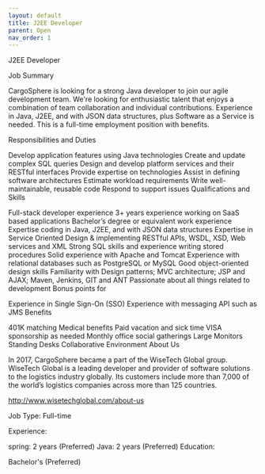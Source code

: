 ```yaml
---
layout: default
title: J2EE Developer
parent: Open
nav_order: 1
---
```


J2EE Developer

Job Summary

CargoSphere is looking for a strong Java developer to join our agile development team. We're looking for enthusiastic talent that enjoys a combination of team collaboration and individual contributions. Experience in Java, J2EE, and with JSON data structures, plus Software as a Service is needed. This is a full-time employment position with benefits.

Responsibilities and Duties

Develop application features using Java technologies
Create and update complex SQL queries
Design and develop platform services and their RESTful interfaces
Provide expertise on technologies
Assist in defining software architectures
Estimate workload requirements
Write well-maintainable, reusable code
Respond to support issues
Qualifications and Skills

Full-stack developer experience
3+ years experience working on SaaS based applications
Bachelor’s degree or equivalent work experience
Expertise coding in Java, J2EE, and with JSON data structures
Expertise in Service Oriented Design & implementing RESTful APIs, WSDL, XSD, Web services and XML
Strong SQL skills and experience writing stored procedures
Solid experience with Apache and Tomcat
Experience with relational databases such as PostgreSQL or MySQL
Good object-oriented design skills
Familiarity with Design patterns; MVC architecture; JSP and AJAX; Maven, Jenkins, GIT and ANT
Passionate about all things related to development
Bonus points for

Experience in Single Sign-On (SSO)
Experience with messaging API such as JMS
Benefits

401K matching
Medical benefits
Paid vacation and sick time
VISA sponsorship as needed
Monthly office social gatherings
Large Monitors
Standing Desks
Collaborative Environment
About Us

In 2017, CargoSphere became a part of the WiseTech Global group. WiseTech Global is a leading developer and provider of software solutions to the logistics industry globally. Its customers include more than 7,000 of the world’s logistics companies across more than 125 countries.

http://www.wisetechglobal.com/about-us

Job Type: Full-time

Experience:

spring: 2 years (Preferred)
Java: 2 years (Preferred)
Education:

Bachelor's (Preferred)